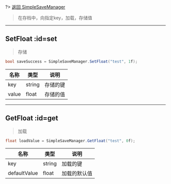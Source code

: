 ?> [返回 SimpleSaveManager](md/scripts/Simple/SimpleSaveManager.md?id=setget)

> 在存档中，向指定key，加载，存储值

--------------------------------

## SetFloat :id=set

> 存储

```csharp
bool saveSuccess = SimpleSaveManager.SetFloat("test", 1f);
```

名称 | 类型 | 说明
-------- | -----| -----
key | string | 存储的键
value | float | 存储的值

--------------------------------

## GetFloat :id=get

> 加载

```csharp
float loadValue = SimpleSaveManager.GetFloat("test", 0f);
```

名称 | 类型 | 说明
-------- | -----| -----
key | string | 加载的键
defaultValue | float | 加载的默认值


